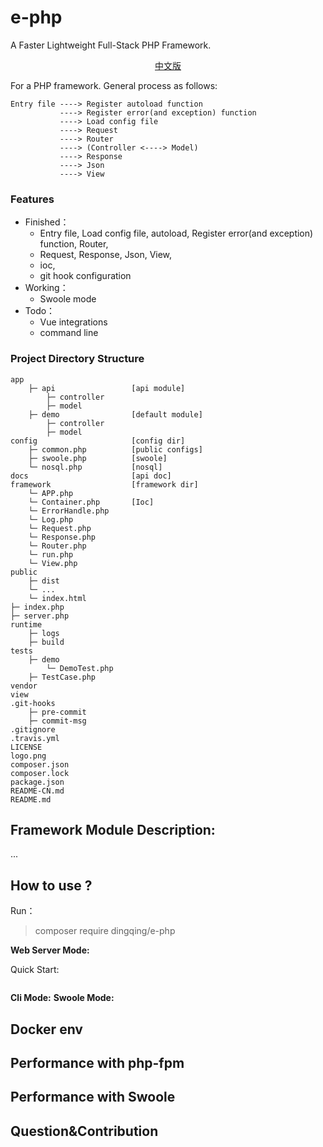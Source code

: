 # e-php
A Faster Lightweight Full-Stack PHP Framework.

<p align="center"> <a href="./README-CN.md">中文版</a>　<p>

For a PHP framework. General process as follows:
```
Entry file ----> Register autoload function
           ----> Register error(and exception) function
           ----> Load config file
           ----> Request
           ----> Router
           ----> (Controller <----> Model)
           ----> Response
           ----> Json
           ----> View
```

### Features
- Finished：
    - Entry file, Load config file, autoload, Register error(and exception) function, Router, 
    - Request, Response, Json, View, 
    - ioc, 
    - git hook configuration
- Working：
    - Swoole mode
- Todo：
    - Vue integrations
    - command line

###  Project Directory Structure
```
app
    ├─ api                 [api module]
        ├─ controller
        ├─ model
    ├─ demo                [default module]
        ├─ controller
        ├─ model
config                     [config dir]
    ├─ common.php          [public configs]
    ├─ swoole.php          [swoole]
    └─ nosql.php           [nosql]
docs                       [api doc]
framework                  [framework dir]
    └─ APP.php             
    └─ Container.php       [Ioc]
    └─ ErrorHandle.php     
    └─ Log.php             
    └─ Request.php         
    └─ Response.php        
    └─ Router.php          
    └─ run.php             
    └─ View.php            
public                     
    ├─ dist                
    └─ ...
    └─ index.html          
├─ index.php               
├─ server.php              
runtime                    
    ├─ logs                
    ├─ build               
tests                      
    ├─ demo                
        └─ DemoTest.php    
    ├─ TestCase.php        
vendor                     
view
.git-hooks                 
    ├─ pre-commit          
    ├─ commit-msg          
.gitignore                 
.travis.yml                
LICENSE                    
logo.png                   
composer.json              
composer.lock              
package.json               
README-CN.md               
README.md                  
 ```

## Framework Module Description:
...

## How to use ?
Run：
> composer require dingqing/e-php

**Web Server Mode:**

Quick Start:
```

```
**Cli Mode:**
**Swoole Mode:**

## Docker env
## Performance with php-fpm
## Performance with Swoole
## Question&Contribution